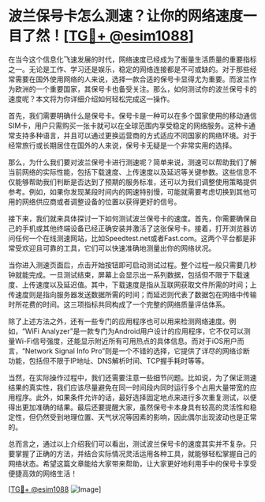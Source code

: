 # 波兰保号卡怎么测速？让你的网络速度一目了然！[[TG💪+ @esim1088](https://t.me/s/esim1088)]

在当今这个信息化飞速发展的时代，网络速度已经成为了衡量生活质量的重要指标之一。无论是工作、学习还是娱乐，稳定的网络连接都是不可或缺的。对于那些经常需要在国外使用网络的人来说，选择一款合适的保号卡显得尤为重要。而波兰作为欧洲的一个重要国家，其保号卡也备受关注。那么，如何测试你的波兰保号卡的速度呢？本文将为你详细介绍如何轻松完成这一操作。

首先，我们需要明确什么是保号卡。保号卡是一种可以在多个国家使用的移动通信SIM卡，用户只需购买一张卡就可以在全球范围内享受稳定的网络服务。这种卡通常支持多种语言，并且可以通过更换运营商的方式适应不同国家的网络环境。对于经常旅行或长期居住在国外的人来说，保号卡无疑是一个非常实用的选择。

那么，为什么我们要对波兰保号卡进行测速呢？简单来说，测速可以帮助我们了解当前网络的实际性能，包括下载速度、上传速度以及延迟等关键参数。这些信息不仅能够帮助我们判断是否达到了预期的服务标准，还可以为我们调整使用策略提供参考。例如，如果你发现某段时间内的网速特别慢，可能就需要考虑切换到其他可用的网络供应商或者调整设备的位置以获得更好的信号。

接下来，我们就来具体探讨一下如何测试波兰保号卡的速度。首先，你需要确保自己的手机或其他终端设备已经正确安装并激活了这张保号卡。接着，打开浏览器访问任何一个在线测速网站，比如Speedtest.net或者Fast.com。这两个平台都是非常受欢迎且可靠的工具，它们可以快速准确地测量出你的网络状况。

当你进入测速页面后，点击开始按钮即可启动测试过程。整个过程一般只需要几秒钟就能完成。一旦测试结束，屏幕上会显示出一系列数据，包括但不限于下载速度、上传速度以及延迟值。其中，下载速度是指从互联网获取文件所需的时间；上传速度则是指向服务器发送数据所需的时间；而延迟则代表了数据包在网络中传输时所花费的时间。这三项指标共同构成了一个完整的网络质量评估体系。

除了上述方法之外，还有一些专门的应用程序也可以用来检测网络速度。例如，“WiFi Analyzer”是一款专门为Android用户设计的应用程序，它不仅可以测量Wi-Fi信号强度，还能显示附近所有可用热点的具体信息。而对于iOS用户而言，“Network Signal Info Pro”则是一个不错的选择，它提供了详尽的网络诊断功能，包括但不限于IP地址、DNS解析时间、TCP握手耗时等等。

当然，在实际操作过程中，我们还需要注意一些细节问题。比如说，为了保证测速结果的真实性，我们应该尽量避免在同一时间段内同时运行多个占用大量带宽的应用程序。此外，如果条件允许的话，最好选择固定地点来进行多次重复测试，以便得出更加准确的结果。最后还要提醒大家，虽然保号卡本身具有较高的灵活性和稳定性，但仍然受到地理位置、天气状况等因素的影响，因此偶尔出现波动也是正常的。

总而言之，通过以上介绍我们可以看出，测试波兰保号卡的速度其实并不复杂。只要掌握了正确的方法，并结合实际情况灵活运用各种工具，就能够轻松掌握自己的网络状态。希望这篇文章能给大家带来帮助，让大家更好地利用手中的保号卡享受便捷高效的网络生活！

[[TG💪+ @esim1088](https://t.me/s/esim1088) ![Image](https://i.postimg.cc/4NQfJmqS/Snipaste-2025-05-13-00-14-12.png)]